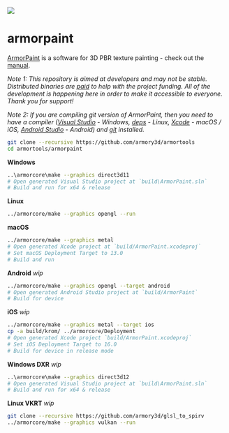 ![](https://armorpaint.org/img/git.jpg)

armorpaint
==============

[ArmorPaint](https://armorpaint.org) is a software for 3D PBR texture painting - check out the [manual](https://armorpaint.org/manual).

*Note 1: This repository is aimed at developers and may not be stable. Distributed binaries are [paid](https://armorpaint.org/download) to help with the project funding. All of the development is happening here in order to make it accessible to everyone. Thank you for support!*

*Note 2: If you are compiling git version of ArmorPaint, then you need to have a compiler ([Visual Studio](https://visualstudio.microsoft.com/downloads/) - Windows, [deps](https://github.com/armory3d/armortools/wiki/Linux-Dependencies) - Linux, [Xcode](https://developer.apple.com/xcode/resources/) - macOS / iOS, [Android Studio](https://developer.android.com/studio) - Android) and [git](https://git-scm.com/downloads) installed.*

```bash
git clone --recursive https://github.com/armory3d/armortools
cd armortools/armorpaint
```

**Windows**
```bash
..\armorcore\make --graphics direct3d11
# Open generated Visual Studio project at `build\ArmorPaint.sln`
# Build and run for x64 & release
```

**Linux**
```bash
../armorcore/make --graphics opengl --run
```

**macOS**
```bash
../armorcore/make --graphics metal
# Open generated Xcode project at `build/ArmorPaint.xcodeproj`
# Set macOS Deployment Target to 13.0
# Build and run
```

**Android** *wip*
```bash
../armorcore/make --graphics opengl --target android
# Open generated Android Studio project at `build/ArmorPaint`
# Build for device
```

**iOS** *wip*
```bash
../armorcore/make --graphics metal --target ios
cp -a build/krom/ ../armorcore/Deployment
# Open generated Xcode project `build/ArmorPaint.xcodeproj`
# Set iOS Deployment Target to 16.0
# Build for device in release mode
```

**Windows DXR** *wip*
```bash
..\armorcore\make --graphics direct3d12
# Open generated Visual Studio project at `build\ArmorPaint.sln`
# Build and run for x64 & release
```

**Linux VKRT** *wip*
```bash
git clone --recursive https://github.com/armory3d/glsl_to_spirv
../armorcore/make --graphics vulkan --run
```
